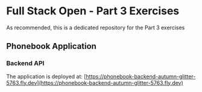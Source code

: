 # Full Stack Open - Part 3 Exercises

As recommended, this is a dedicated repository for the Part 3 exercises

## Phonebook Application
### Backend API
The application is deployed at: [https://phonebook-backend-autumn-glitter-5763.fly.dev](https://phonebook-backend-autumn-glitter-5763.fly.dev)
